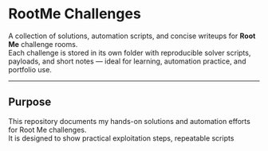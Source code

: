 # RootMe Challenges

A collection of solutions, automation scripts, and concise writeups for **Root Me** challenge rooms.  
Each challenge is stored in its own folder with reproducible solver scripts, payloads, and short notes — ideal for learning, automation practice, and portfolio use.

---

## Purpose
This repository documents my hands-on solutions and automation efforts for Root Me challenges.  
It is designed to show practical exploitation steps, repeatable scripts
